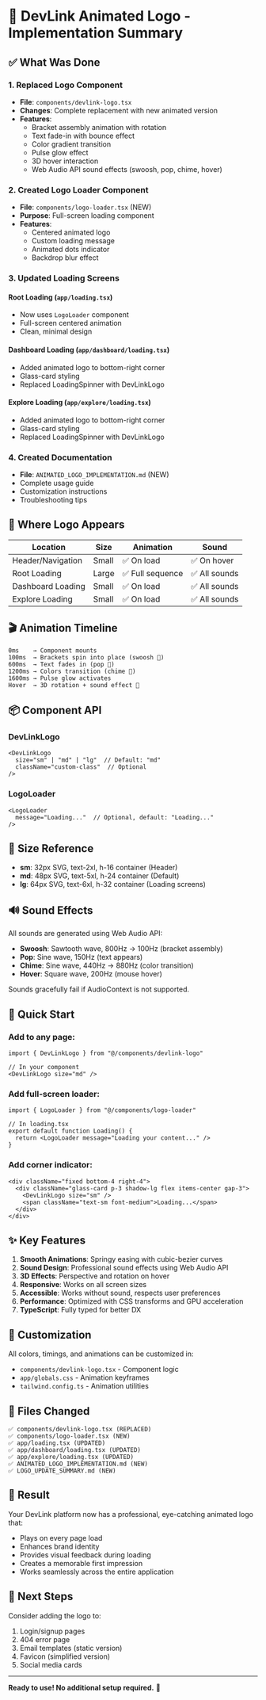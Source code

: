 # 🎨 DevLink Animated Logo - Implementation Summary

## ✅ What Was Done

### 1. **Replaced Logo Component**
- **File**: `components/devlink-logo.tsx`
- **Changes**: Complete replacement with new animated version
- **Features**:
  - Bracket assembly animation with rotation
  - Text fade-in with bounce effect
  - Color gradient transition
  - Pulse glow effect
  - 3D hover interaction
  - Web Audio API sound effects (swoosh, pop, chime, hover)

### 2. **Created Logo Loader Component**
- **File**: `components/logo-loader.tsx` (NEW)
- **Purpose**: Full-screen loading component
- **Features**:
  - Centered animated logo
  - Custom loading message
  - Animated dots indicator
  - Backdrop blur effect

### 3. **Updated Loading Screens**

#### Root Loading (`app/loading.tsx`)
- Now uses `LogoLoader` component
- Full-screen centered animation
- Clean, minimal design

#### Dashboard Loading (`app/dashboard/loading.tsx`)
- Added animated logo to bottom-right corner
- Glass-card styling
- Replaced LoadingSpinner with DevLinkLogo

#### Explore Loading (`app/explore/loading.tsx`)
- Added animated logo to bottom-right corner
- Glass-card styling
- Replaced LoadingSpinner with DevLinkLogo

### 4. **Created Documentation**
- **File**: `ANIMATED_LOGO_IMPLEMENTATION.md` (NEW)
- Complete usage guide
- Customization instructions
- Troubleshooting tips

## 🎯 Where Logo Appears

| Location | Size | Animation | Sound |
|----------|------|-----------|-------|
| Header/Navigation | Small | ✅ On load | ✅ On hover |
| Root Loading | Large | ✅ Full sequence | ✅ All sounds |
| Dashboard Loading | Small | ✅ On load | ✅ All sounds |
| Explore Loading | Small | ✅ On load | ✅ All sounds |

## 🎬 Animation Timeline

```
0ms    → Component mounts
100ms  → Brackets spin into place (swoosh 🎵)
600ms  → Text fades in (pop 🎵)
1200ms → Colors transition (chime 🎵)
1600ms → Pulse glow activates
Hover  → 3D rotation + sound effect 🎵
```

## 📦 Component API

### DevLinkLogo

```tsx
<DevLinkLogo 
  size="sm" | "md" | "lg"  // Default: "md"
  className="custom-class"  // Optional
/>
```

### LogoLoader

```tsx
<LogoLoader 
  message="Loading..."  // Optional, default: "Loading..."
/>
```

## 🎨 Size Reference

- **sm**: 32px SVG, text-2xl, h-16 container (Header)
- **md**: 48px SVG, text-5xl, h-24 container (Default)
- **lg**: 64px SVG, text-6xl, h-32 container (Loading screens)

## 🔊 Sound Effects

All sounds are generated using Web Audio API:
- **Swoosh**: Sawtooth wave, 800Hz → 100Hz (bracket assembly)
- **Pop**: Sine wave, 150Hz (text appears)
- **Chime**: Sine wave, 440Hz → 880Hz (color transition)
- **Hover**: Square wave, 200Hz (mouse hover)

Sounds gracefully fail if AudioContext is not supported.

## 🚀 Quick Start

### Add to any page:

```tsx
import { DevLinkLogo } from "@/components/devlink-logo"

// In your component
<DevLinkLogo size="md" />
```

### Add full-screen loader:

```tsx
import { LogoLoader } from "@/components/logo-loader"

// In loading.tsx
export default function Loading() {
  return <LogoLoader message="Loading your content..." />
}
```

### Add corner indicator:

```tsx
<div className="fixed bottom-4 right-4">
  <div className="glass-card p-3 shadow-lg flex items-center gap-3">
    <DevLinkLogo size="sm" />
    <span className="text-sm font-medium">Loading...</span>
  </div>
</div>
```

## ✨ Key Features

1. **Smooth Animations**: Springy easing with cubic-bezier curves
2. **Sound Design**: Professional sound effects using Web Audio API
3. **3D Effects**: Perspective and rotation on hover
4. **Responsive**: Works on all screen sizes
5. **Accessible**: Works without sound, respects user preferences
6. **Performance**: Optimized with CSS transforms and GPU acceleration
7. **TypeScript**: Fully typed for better DX

## 🎨 Customization

All colors, timings, and animations can be customized in:
- `components/devlink-logo.tsx` - Component logic
- `app/globals.css` - Animation keyframes
- `tailwind.config.ts` - Animation utilities

## 📝 Files Changed

```
✅ components/devlink-logo.tsx (REPLACED)
✅ components/logo-loader.tsx (NEW)
✅ app/loading.tsx (UPDATED)
✅ app/dashboard/loading.tsx (UPDATED)
✅ app/explore/loading.tsx (UPDATED)
✅ ANIMATED_LOGO_IMPLEMENTATION.md (NEW)
✅ LOGO_UPDATE_SUMMARY.md (NEW)
```

## 🎉 Result

Your DevLink platform now has a professional, eye-catching animated logo that:
- Plays on every page load
- Enhances brand identity
- Provides visual feedback during loading
- Creates a memorable first impression
- Works seamlessly across the entire application

## 🔗 Next Steps

Consider adding the logo to:
1. Login/signup pages
2. 404 error page
3. Email templates (static version)
4. Favicon (simplified version)
5. Social media cards

---

**Ready to use! No additional setup required.** 🚀
